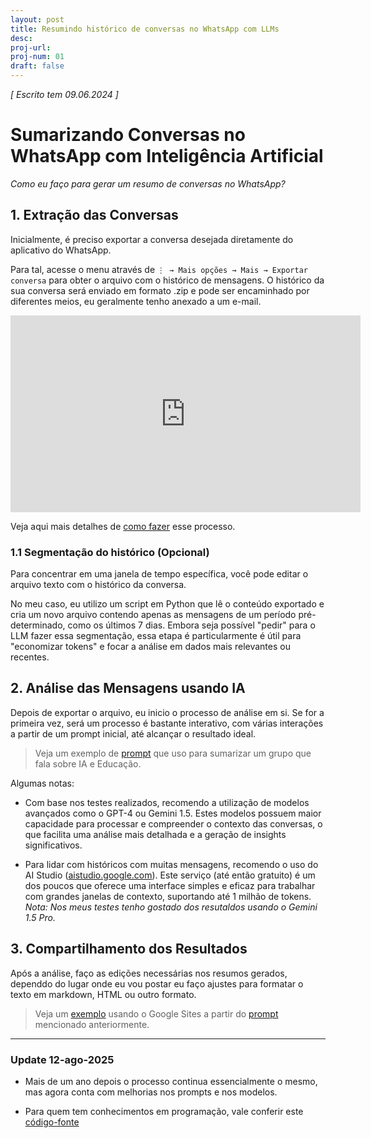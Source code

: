 ```yaml
---
layout: post
title: Resumindo histórico de conversas no WhatsApp com LLMs
desc: 
proj-url:
proj-num: 01
draft: false
---
```


_[ Escrito tem 09.06.2024 ]_

# Sumarizando Conversas no WhatsApp com Inteligência Artificial

*Como eu faço para gerar um resumo de conversas no WhatsApp?*

## **1. Extração das Conversas**

Inicialmente, é preciso exportar a conversa desejada diretamente do aplicativo do WhatsApp. 

Para tal, acesse o menu através de `⋮ → Mais opções → Mais → Exportar conversa` para obter o arquivo com o histórico de mensagens. O histórico da sua conversa será enviado em formato .zip e pode ser encaminhado por diferentes meios, eu geralmente tenho anexado a um e-mail.

<iframe width="560" height="315" src="https://www.youtube.com/embed/BekPIIZ0o5g?si=m2bHkJmRcLCZrAIB" title="YouTube video player" frameborder="0" allow="accelerometer; autoplay; clipboard-write; encrypted-media; gyroscope; picture-in-picture; web-share" referrerpolicy="strict-origin-when-cross-origin" allowfullscreen></iframe>

Veja aqui mais detalhes de [como fazer](https://faq.whatsapp.com/1180414079177245/) esse processo.


### **1.1 Segmentação do histórico** (Opcional)

Para concentrar em uma janela de tempo específica, você pode editar o arquivo texto com o histórico da conversa.

No meu caso, eu utilizo um script em Python que lê o conteúdo exportado e cria um novo arquivo contendo apenas as mensagens de um período pré-determinado, como os últimos 7 dias. Embora seja possível "pedir" para o LLM fazer essa segmentação, essa etapa é particularmente é útil para "economizar tokens" e focar a análise em dados mais relevantes ou recentes.


## **2. Análise das Mensagens usando IA**

Depois de exportar o arquivo, eu inicio o processo de análise em si. Se for a primeira vez, será um processo é bastante interativo, com várias interações a partir de um prompt inicial, até alcançar o resultado ideal.

> Veja um exemplo de [prompt](https://docs.google.com/document/d/1epgEfimlHJHnlZtCizDTGm6NrDS-H3vgnnJjysuaOkY/edit) que uso para sumarizar um grupo que fala sobre IA e Educação.

Algumas notas:

- Com base nos testes realizados, recomendo a utilização de modelos avançados como o GPT-4 ou Gemini 1.5. Estes modelos possuem maior capacidade para processar e compreender o contexto das conversas, o que facilita uma análise mais detalhada e a geração de insights significativos. 

- Para lidar com históricos com muitas mensagens, recomendo o uso do AI Studio ([aistudio.google.com](https://aistudio.google.com)). Este serviço (até então gratuito) é um dos poucos que oferece uma interface simples e eficaz para trabalhar com grandes janelas de contexto, suportando até 1 milhão de tokens. *Nota: Nos meus testes tenho gostado dos resutaldos usando o Gemini 1.5 Pro.*


## **3. Compartilhamento dos Resultados**

Após a análise, faço as edições necessárias nos resumos gerados, dependdo do lugar onde eu vou postar eu faço ajustes para formatar o texto em markdown, HTML ou outro formato.

> Veja um [exemplo](https://sites.google.com/view/aprendizados-ia-educacao/) usando o Google Sites a partir do [prompt](https://docs.google.com/document/d/1epgEfimlHJHnlZtCizDTGm6NrDS-H3vgnnJjysuaOkY/edit) mencionado anteriormente.

---

### Update 12-ago-2025 

- Mais de um ano depois o processo continua essencialmente o mesmo, mas agora conta com melhorias nos prompts e nos modelos.

- Para quem tem conhecimentos em programação, vale conferir este [código-fonte](https://manualdousuario.net/orbita-post/apresentando-meu-pequeno-projeto-de-codigo-aberto-para-analise-de-historicos-de-conversas-no-whatsapp/)
